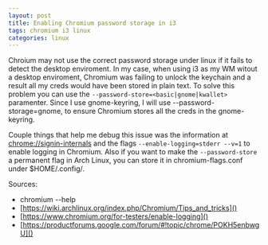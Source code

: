 ```yaml
---
layout: post
title: Enabling Chromium password storage in i3
tags: chromium i3 linux
categories: linux
---
```


Chroium may not use the correct password storage under linux if it fails to detect the desktop enviroment. In my case, when using i3 as my WM witout a desktop enviroment, Chromium was failing to unlock the keychain and a result all my creds would have been stored in plain text. To solve this problem you can use the `--password-store=<basic|gnome|kwallet>` paramenter. Since I use gnome-keyring, I will use --password-storage=gnome, to ensure Chromium stores all the creds in the gnome-keyring.

Couple things that help me debug this issue was the information at [chrome://signin-internals]() and the flags `--enable-logging=stderr --v=1` to enable logging in Chromium.
Also if you want to make the `--password-store` a permanent flag in Arch Linux, you can store it in chromium-flags.conf under $HOME/.config/.

Sources:
 - chromium --help
 - [https://wiki.archlinux.org/index.php/Chromium/Tips_and_tricks]()
 - [https://www.chromium.org/for-testers/enable-logging]()
 - [https://productforums.google.com/forum/#!topic/chrome/POKH5enbwgU]()
